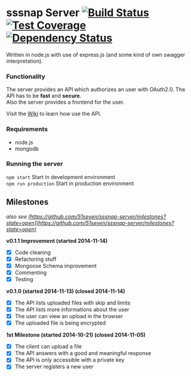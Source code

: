 # sssnap Server [![Build Status][travis-image]][travis-url] [![Test Coverage][coveralls-image]][coveralls-url] [![Dependency Status][dependency-image]][dependency-url]

Written in node.js with use of express.js (and some kind of own swagger interpretation).

### Functionality

The server provides an API which authorizes an user with OAuth2.0. The API has to be **fast** and **secure**.  
Also the server provides a frontend for the user.

Visit the [Wiki](https://github.com/51seven/sssnap-server/wiki) to learn how use the API.

### Requirements

- node.js
- mongodb

### Running the server

`npm start` Start in development environment  
`npm run production` Start in production environment

Milestones
----------

_also see [https://github.com/51seven/sssnap-server/milestones?state=open](https://github.com/51seven/sssnap-server/milestones?state=open)_

**v0.1.1 Improvement (started 2014-11-14)**  
- [x] Code cleaning
- [x] Refactoring stuff
- [x] Mongoose Schema improvement
- [x] Commenting
- [x] Testing

**v0.1.0 (started 2014-11-13) (closed 2014-11-14)**  
- [x] The API lists uploaded files with skip and limits
- [x] The API lists more informations about the user
- [x] The user can view an upload in the browser
- [x] The uploaded file is being encrypted

**1st Milestone (started 2014-10-21) (closed 2014-11-05)**  
- [x] The client can upload a file
- [x] The API answers with a good and meaningful response
- [x] The API is only accessible with a private key
- [x] The server registers a new user

[travis-image]: http://img.shields.io/travis/51seven/sssnap-server.svg?style=flat
[travis-url]: https://travis-ci.org/51seven/sssnap-server
[coveralls-image]: http://img.shields.io/coveralls/51seven/sssnap-server.svg?style=flat
[coveralls-url]: https://coveralls.io/r/51seven/sssnap-server
[dependency-image]: http://img.shields.io/david/51seven/sssnap-server.svg?style=flat
[dependency-url]: https://david-dm.org/51seven/sssnap-server